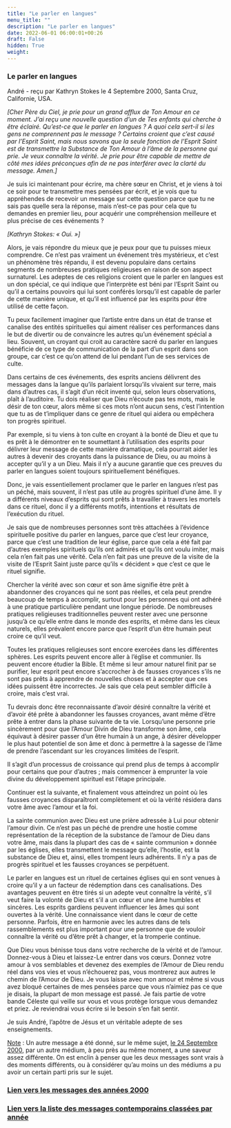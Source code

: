 ```yaml
---
title: "Le parler en langues"
menu_title: ""
description: "Le parler en langues"
date: 2022-06-01 06:00:01+00:26
draft: False
hidden: True
weight:
---
```

### Le parler en langues

André - reçu par Kathryn Stokes le 4 Septembre 2000, Santa Cruz, Californie, USA.

*[Cher Père du Ciel, je prie pour un grand afflux de Ton Amour en ce moment. J’ai reçu une nouvelle question d’un de Tes enfants qui cherche à être éclairé. Qu’est-ce que le parler en langues ? A quoi cela sert-il si les gens ne comprennent pas le message ? Certains croient que c’est causé par l’Esprit Saint, mais nous savons que la seule fonction de l’Esprit Saint est de transmettre la Substance de Ton Amour à l’âme de la personne qui prie. Je veux connaître la vérité. Je prie pour être capable de mettre de côté mes idées préconçues afin de ne pas interférer avec la clarté du message. Amen.]*

Je suis ici maintenant pour écrire, ma chère sœur en Christ, et je viens à toi ce soir pour te transmettre mes pensées par écrit, et je vois que tu appréhendes de recevoir un message sur cette question parce que tu ne sais pas quelle sera la réponse, mais n’est-ce pas pour cela que tu demandes en premier lieu, pour acquérir une compréhension meilleure et plus précise de ces événements ?

*[Kathryn Stokes:  « Oui. »]*

Alors, je vais répondre du mieux que je peux pour que tu puisses mieux comprendre. Ce n’est pas vraiment un événement très mystérieux, et c’est un phénomène très répandu, il est devenu populaire dans certains segments de nombreuses pratiques religieuses en raison de son aspect surnaturel. Les adeptes de ces religions croient que le parler en langues est un don spécial, ce qui indique que l’interprète est béni par l’Esprit Saint ou qu’il a certains pouvoirs qui lui sont conférés lorsqu’il est capable de parler de cette manière unique, et qu’il est influencé par les esprits pour être utilisé de cette façon.

Tu peux facilement imaginer que l’artiste entre dans un état de transe et canalise des entités spirituelles qui aiment réaliser ces performances dans le but de divertir ou de convaincre les autres qu’un événement spécial a lieu. Souvent, un croyant qui croit au caractère sacré du parler en langues bénéficie de ce type de communication de la part d’un esprit dans son groupe, car c’est ce qu’on attend de lui pendant l’un de ses services de culte.

Dans certains de ces événements, des esprits anciens délivrent des messages dans la langue qu’ils parlaient lorsqu’ils vivaient sur terre, mais dans d’autres cas, il s’agit d’un récit inventé qui, selon leurs observations, plaît à l’auditoire. Tu dois réaliser que Dieu n’écoute pas tes mots, mais le désir de ton cœur, alors même si ces mots n’ont aucun sens, c’est l’intention que tu as de t’impliquer dans ce genre de rituel qui aidera ou empêchera ton progrès spirituel.

Par exemple, si tu viens à ton culte en croyant à la bonté de Dieu et que tu es prêt à le démontrer en te soumettant à l’utilisation des esprits pour délivrer leur message de cette manière dramatique, cela pourrait aider les autres à devenir des croyants dans la puissance de Dieu, ou au moins à accepter qu’il y a un Dieu. Mais il n’y a aucune garantie que ces preuves du parler en langues soient toujours spirituellement bénéfiques.

Donc, je vais essentiellement proclamer que le parler en langues n’est pas un péché, mais souvent, il n’est pas utile au progrès spirituel d’une âme. Il y a différents niveaux d’esprits qui sont prêts à travailler à travers les mortels dans ce rituel, donc il y a différents motifs, intentions et résultats de l’exécution du rituel.

Je sais que de nombreuses personnes sont très attachées à l’évidence spirituelle positive du parler en langues, parce que c’est leur croyance, parce que c’est une tradition de leur église, parce que cela a été fait par d’autres exemples spirituels qu’ils ont admirés et qu’ils ont voulu imiter, mais cela n’en fait pas une vérité. Cela n’en fait pas une preuve de la visite de la visite de l’Esprit Saint juste parce qu’ils « décident » que c’est ce que le rituel signifie.

Chercher la vérité avec son cœur et son âme signifie être prêt à abandonner des croyances qui ne sont pas réelles, et cela peut prendre beaucoup de temps à accomplir, surtout pour les personnes qui ont adhéré à une pratique particulière pendant une longue période. De nombreuses pratiques religieuses traditionnelles peuvent rester avec une personne jusqu’à ce qu’elle entre dans le monde des esprits, et même dans les cieux naturels, elles prévalent encore parce que l’esprit d’un être humain peut croire ce qu’il veut.

Toutes les pratiques religieuses sont encore exercées dans les différentes sphères. Les esprits peuvent encore aller à l’église et communier. Ils peuvent encore étudier la Bible. Et même si leur amour naturel finit par se purifier, leur esprit peut encore s’accrocher à de fausses croyances s’ils ne sont pas prêts à apprendre de nouvelles choses et à accepter que ces idées puissent être incorrectes. Je sais que cela peut sembler difficile à croire, mais c’est vrai.

Tu devrais donc être reconnaissante d’avoir désiré connaître la vérité et d’avoir été prête à abandonner les fausses croyances, avant même d’être prête à entrer dans la phase suivante de ta vie. Lorsqu’une personne prie sincèrement pour que l’Amour Divin de Dieu transforme son âme, cela équivaut à désirer passer d’un être humain à un ange, à désirer développer le plus haut potentiel de son âme et donc à permettre à la sagesse de l’âme de prendre l’ascendant sur les croyances limitées de l’esprit.

Il s’agit d’un processus de croissance qui prend plus de temps à accomplir pour certains que pour d’autres ; mais commencer à emprunter la voie divine du développement spirituel est l’étape principale.

Continuer est la suivante, et finalement vous atteindrez un point où les fausses croyances disparaîtront complètement et où la vérité résidera dans votre âme avec l’amour et la foi.

La sainte communion avec Dieu est une prière adressée à Lui pour obtenir l’amour divin. Ce n’est pas un péché de prendre une hostie comme représentation de la réception de la substance de l’amour de Dieu dans votre âme, mais dans la plupart des cas de « sainte communion » donnée par les églises, elles transmettent le message qu’elle, l’hostie, est la substance de Dieu et, ainsi, elles trompent leurs adhérents. Il n’y a pas de progrès spirituel et les fausses croyances se perpétuent.

Le parler en langues est un rituel de certaines églises qui en sont venues à croire qu’il y a un facteur de rédemption dans ces canalisations. Des avantages peuvent en être tirés si un adepte veut connaître la vérité, s’il veut faire la volonté de Dieu et s’il a un cœur et une âme humbles et sincères. Les esprits gardiens peuvent influencer les âmes qui sont ouvertes à la vérité. Une connaissance vient dans le cœur de cette personne. Parfois, être en harmonie avec les autres dans de tels rassemblements est plus important pour une personne que de vouloir connaître la vérité ou d’être prêt à changer, et la tromperie continue.

Que Dieu vous bénisse tous dans votre recherche de la vérité et de l’amour. Donnez-vous à Dieu et laissez-Le entrer dans vos cœurs. Donnez votre amour à vos semblables et devenez des exemples de l’Amour de Dieu rendu réel dans vos vies et vous n’échouerez pas, vous montrerez aux autres le chemin de l’Amour de Dieu. Je vous laisse avec mon amour et même si vous avez bloqué certaines de mes pensées parce que vous n’aimiez pas ce que je disais, la plupart de mon message est passé. Je fais partie de votre bande Céleste qui veille sur vous et vous protège lorsque vous demandez et priez. Je reviendrai vous écrire si le besoin s’en fait sentir.

Je suis André, l’apôtre de Jésus et un véritable adepte de ses enseignements.

<u>Note</u> : Un autre message a été donné, sur le même sujet, [le 24 Septembre 2000](/fr-contemporary-messages/fr-contemporary-messages-by-date-order/fr-contemporary-messages-2000/fr-2000-9-24-1-ar-mary-john/), par un autre médium, à peu près au même moment, a une saveur assez différente. On est enclin à penser que les deux messages sont vrais à des moments différents, ou à considérer qu’au moins un des médiums a pu avoir un certain parti pris sur le sujet.

### [**Lien vers les messages des années 2000**](/fr-contemporary-messages/fr-contemporary-messages-by-date-order/fr-contemporary-messages-2000/)

### [**Lien vers la liste des messages contemporains classées par année**](/fr-contemporary-messages/fr-contemporary-messages-by-date-order/)